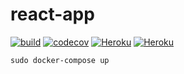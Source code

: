 # react-app

[![build](https://github.com/BookBnB/react-app/workflows/build/badge.svg)](https://github.com/BookBnB/react-app/actions?query=workflow%3Abuild)
[![codecov](https://codecov.io/gh/BookBnB/react-app/branch/master/graph/badge.svg?token=M9SY11KIT2)](https://codecov.io/gh/BookBnB/react-app)
[![Heroku](https://img.shields.io/badge/heroku-master-success.svg?l?style=flat&logo=heroku&logoColor=white&labelColor=494998)](https://bookbnb-react-master.herokuapp.com/)
[![Heroku](https://img.shields.io/badge/heroku-develop-success.svg?l?style=flat&logo=heroku&logoColor=white&labelColor=494998)](https://bookbnb-react-develop.herokuapp.com/)

```
sudo docker-compose up
```
